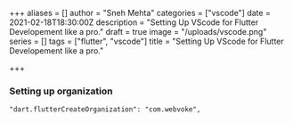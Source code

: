 +++
aliases = []
author = "Sneh Mehta"
categories = ["vscode"]
date = 2021-02-18T18:30:00Z
description = "Setting Up VScode for Flutter Developement like a pro."
draft = true
image = "/uploads/vscode.png"
series = []
tags = ["flutter", "vscode"]
title = "Setting Up VScode for Flutter Developement like a pro."

+++
### Setting up organization 

    "dart.flutterCreateOrganization": "com.webvoke",